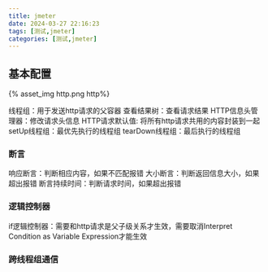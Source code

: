 ```yaml
---
title: jmeter
date: 2024-03-27 22:16:23
tags: [测试,jmeter]
categories: [测试,jmeter]
---
```

## 基本配置

{% asset_img http.png http%}

线程组：用于发送http请求的父容器
查看结果树：查看请求结果
HTTP信息头管理器：修改请求头信息
HTTP请求默认值: 将所有http请求共用的内容封装到一起
setUp线程组：最优先执行的线程组
tearDown线程组：最后执行的线程组

### 断言

响应断言：判断相应内容，如果不匹配报错
大小断言：判断返回信息大小，如果超出报错
断言持续时间：判断请求时间，如果超出报错

### 逻辑控制器

if逻辑控制器：需要和http请求是父子级关系才生效，需要取消Interpret Condition as Variable Expression才能生效


### 跨线程组通信

